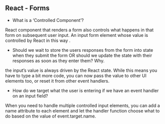 ## React - Forms

- What is a ‘Controlled Component’?

React component that renders a form also controls what happens in that form on subsequent user input. An input form element whose value is controlled by React in this way .

- Should we wait to store the users responses from the form into state when they submit the form OR should we update the state with their responses as soon as they enter them? Why.

 the input’s value is always driven by the React state. While this means you have to type a bit more code, you can now pass the value to other UI elements too, or reset it from other event handlers.

 - How do we target what the user is entering if we have an event handler on an input field?

 When you need to handle multiple controlled input elements, you can add a name attribute to each element and let the handler function choose what to do based on the value of event.target.name.


 